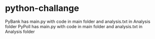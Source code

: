 # python-challange
PyBank has main.py with code in main folder and analysis.txt in Analysis folder
PyPoll has main.py with code in main folder and analysis.txt in Analysis folder
